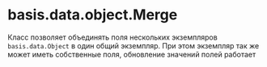 # basis.data.object.Merge

Класс позволяет объединять поля нескольких экземпляров `basis.data.Object` в один общий экземпляр. При этом экземпляр так же может иметь собственные поля, обновление значений полей работает

